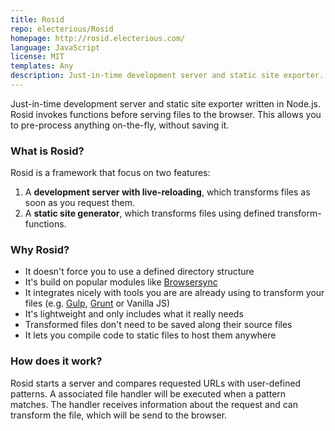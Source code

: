 ```yaml
---
title: Rosid
repo: electerious/Rosid
homepage: http://rosid.electerious.com/
language: JavaScript
license: MIT
templates: Any
description: Just-in-time development server and static site exporter.
---
```


Just-in-time development server and static site exporter written in Node.js. Rosid invokes functions before serving files to the browser. This allows you to pre-process anything on-the-fly, without saving it.

### What is Rosid?

Rosid is a framework that focus on two features:

1. A **development server with live-reloading**, which transforms files as soon as you request them.
2. A **static site generator**, which transforms files using defined transform-functions.

### Why Rosid?

- It doesn't force you to use a defined directory structure
- It's build on popular modules like [Browsersync](https://www.browsersync.io)
- It integrates nicely with tools you are are already using to transform your files (e.g. [Gulp](http://gulpjs.com), [Grunt](http://gruntjs.com) or Vanilla JS)
- It's lightweight and only includes what it really needs
- Transformed files don't need to be saved along their source files
- It lets you compile code to static files to host them anywhere

### How does it work?

Rosid starts a server and compares requested URLs with user-defined patterns. A associated file handler will be executed when a pattern matches. The handler receives information about the request and can transform the file, which will be send to the browser.
